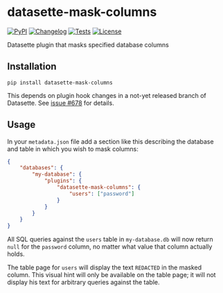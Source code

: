 # datasette-mask-columns

[![PyPI](https://img.shields.io/pypi/v/datasette-mask-columns.svg)](https://pypi.org/project/datasette-mask-columns/)
[![Changelog](https://img.shields.io/github/v/release/simonw/datasette-mask-columns?include_prereleases&label=changelog)](https://github.com/simonw/datasette-mask-columns/releases)
[![Tests](https://github.com/simonw/datasette-mask-columns/workflows/Test/badge.svg)](https://github.com/simonw/datasette-mask-columns/actions?query=workflow%3ATest)
[![License](https://img.shields.io/badge/license-Apache%202.0-blue.svg)](https://github.com/simonw/datasette-mask-columns/blob/main/LICENSE)

Datasette plugin that masks specified database columns

## Installation

    pip install datasette-mask-columns

This depends on plugin hook changes in a not-yet released branch of Datasette. See [issue #678](https://github.com/simonw/datasette/issues/678) for details.

## Usage

In your `metadata.json` file add a section like this describing the database and table in which you wish to mask columns:

```json
{
    "databases": {
        "my-database": {
            "plugins": {
                "datasette-mask-columns": {
                    "users": ["password"]
                }
            }
        }
    }
}
```
All SQL queries against the `users` table in `my-database.db` will now return `null` for the `password` column, no matter what value that column actually holds.

The table page for `users` will display the text `REDACTED` in the masked column. This visual hint will only be available on the table page; it will not display his text for arbitrary queries against the table.
